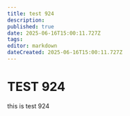 ```yaml
---
title: test 924
description: 
published: true
date: 2025-06-16T15:00:11.727Z
tags: 
editor: markdown
dateCreated: 2025-06-16T15:00:11.727Z
---
```


# TEST 924
this is test 924
